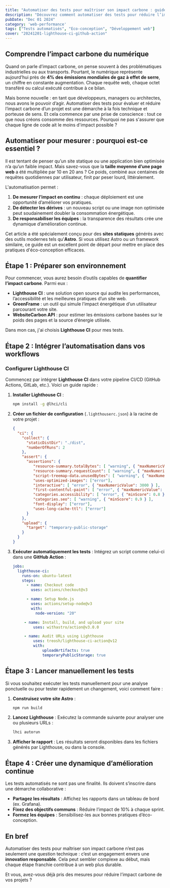 ```yaml
---
title: "Automatiser des tests pour maîtriser son impact carbone : guide pratique"
description: "Découvrez comment automatiser des tests pour réduire l’impact carbone de vos projets numériques, grâce à un guide accessible et innovant."
pubDate: "Dec 01 2024"
category: 'web-performance'
tags: ["Tests automatisés", "Eco-conception", "Développement web"]
cover: "20241201-lighthouse-ci-github-action"
---
```


## Comprendre l’impact carbone du numérique

Quand on parle d’impact carbone, on pense souvent à des problématiques industrielles ou aux transports. Pourtant, le numérique représente aujourd’hui près de **4% des émissions mondiales de gaz à effet de serre**, un chiffre en constante augmentation. Chaque requête web, chaque octet transféré ou calcul exécuté contribue à ce bilan.

Mais bonne nouvelle : en tant que développeurs, managers ou architectes, nous avons le pouvoir d’agir. Automatiser des tests pour évaluer et réduire l’impact carbone d’un projet est une démarche à la fois technique et porteuse de sens. Et cela commence par une prise de conscience : tout ce que nous créons consomme des ressources. Pourquoi ne pas s'assurer que chaque ligne de code ait le moins d'impact possible ?

## Automatiser pour mesurer : pourquoi est-ce essentiel ?

Il est tentant de penser qu’un site statique ou une application bien optimisée n’a qu’un faible impact. Mais savez-vous que la **taille moyenne d’une page web** a été multipliée par 10 en 20 ans ? Ce poids, combiné aux centaines de requêtes quotidiennes par utilisateur, finit par peser lourd, littéralement.

L'automatisation permet :

1. **De mesurer l’impact en continu** : chaque déploiement est une opportunité d’améliorer vos pratiques.
2. **De détecter les dérives** : un nouveau script ou une image non optimisée peut soudainement doubler la consommation énergétique.
3. **De responsabiliser les équipes** : la transparence des résultats crée une dynamique d’amélioration continue.

Cet article a été spécialement conçu pour des **sites statiques** générés avec des outils modernes tels qu'**Astro**. Si vous utilisez Astro ou un framework similaire, ce guide est un excellent point de départ pour mettre en place des pratiques d'éco-conception efficaces.

## Étape 1 : Préparer son environnement

Pour commencer, vous aurez besoin d’outils capables de **quantifier l’impact carbone**. Parmi eux :

- **Lighthouse CI** : une solution open source qui audite les performances, l’accessibilité et les meilleures pratiques d’un site web.
- **GreenFrame** : un outil qui simule l’impact énergétique d’un utilisateur parcourant votre site.
- **WebsiteCarbon API** : pour estimer les émissions carbone basées sur le poids des pages et la source d’énergie utilisée.

Dans mon cas, j'ai choisis **Lighthouse CI** pour mes tests.

## Étape 2 : Intégrer l’automatisation dans vos workflows

### **Configurer Lighthouse CI**

Commencez par intégrer **Lighthouse CI** dans votre pipeline CI/CD (GitHub Actions, GitLab, etc.). Voici un guide rapide :

1. **Installer Lighthouse CI** :

   ```bash
   npm install -g @lhci/cli
   ```

2. **Créer un fichier de configuration** (`.lighthouserc.json`) à la racine de votre projet :

   ```json
   {
     "ci": {
       "collect": {
         "staticDistDir": "./dist",
         "numberOfRuns": 2
       },
       "assert": {
         "assertions": {
            "resource-summary.totalBytes": [ "warning", { "maxNumericValue": 500000 }],
            "resource-summary.requestCount": [ "warning", { "maxNumericValue": 50 } ],
            "script-treemap-data.unusedBytes": [ "warning", { "maxNumericValue": 100000 } ],
            "uses-optimized-images": ["error"],
            "interactive": [ "error", { "maxNumericValue": 3000 } ],
            "first-contentful-paint": [ "error", { "maxNumericValue": 1000 } ],
            "categories.accessibility": [ "error", { "minScore": 0.8 } ],
            "categories.seo": [ "warning", { "minScore": 0.9 } ],
            "font-display": ["error"],
            "uses-long-cache-ttl": ["error"]
         }
       },
       "upload": {
         "target": "temporary-public-storage"
       }
     }
   }
   ```

3. **Exécuter automatiquement les tests** :
   Intégrez un script comme celui-ci dans une **GitHub Action** :

   ```yaml
   jobs:
     lighthouse-ci:
       runs-on: ubuntu-latest
       steps:
         - name: Checkout code
           uses: actions/checkout@v3

         - name: Setup Node.js
           uses: actions/setup-node@v3
           with:
             node-version: "20"

        - name: Install, build, and upload your site
            uses: withastro/action@v3.0.0

        - name: Audit URLs using Lighthouse
            uses: treosh/lighthouse-ci-action@v12
            with:
                uploadArtifacts: true
                temporaryPublicStorage: true
   ```
## Étape 3 : Lancer manuellement les tests

Si vous souhaitez exécuter les tests manuellement pour une analyse ponctuelle ou pour tester rapidement un changement, voici comment faire :

1. **Construisez votre site Astro** :

   ```bash
   npm run build
   ```

2. **Lancez Lighthouse** :
   Exécutez la commande suivante pour analyser une ou plusieurs URLs :

   ```bash
   lhci autorun
   ```

4. **Afficher le rapport** :
   Les résultats seront disponibles dans les fichiers générés par Lighthouse, ou dans la console.

## Étape 4 : Créer une dynamique d’amélioration continue

Les tests automatisés ne sont pas une finalité. Ils doivent s’inscrire dans une démarche collaborative :

- **Partagez les résultats** : Affichez les rapports dans un tableau de bord (ex. Grafana).
- **Fixez des objectifs communs** : Réduire l’impact de 10% à chaque sprint.
- **Formez les équipes** : Sensibilisez-les aux bonnes pratiques d’éco-conception.

## En bref

Automatiser des tests pour maîtriser son impact carbone n’est pas seulement une question technique : c’est un engagement envers une **innovation responsable**. Cela peut sembler complexe au début, mais chaque étape franchie contribue à un web plus durable.

Et vous, avez-vous déjà pris des mesures pour réduire l’impact carbone de vos projets ?
